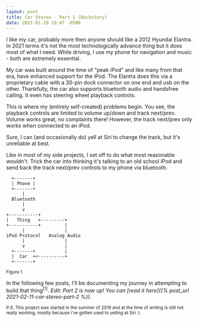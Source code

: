 ```yaml
---
layout: post
title: Car Stereo - Part 1 (Backstory)
date: 2021-01-28 19:47 -0500
---
```

I like my car, probably more then anyone should like a 2012 Hyundai Elantra. In 2021 terms it's not the most technologically advance thing but it does most of what I need. While driving, I use my phone for navigation and music - both are extremely essential.

My car was built around the time of "peak iPod" and like many from that era, have enhanced support for the iPod. The Elantra does this via a proprietary cable with a 30-pin dock connector on one end and usb on the other. Thankfully, the car also supports bluetooth audio and handsfree calling. It even has steering wheel playback controls. 

This is where my (entirely self-created) problems begin. You see, the playback controls are limited to volume up/down and track next/prev. Volume works great, no complaints there! However, the track next/prev only works when connected to an iPod. 

Sure, I can (and occasionally do) yell at Siri to change the track, but it's unreliable at best.

Like in most of my side projects, I set off to do what most reasonable wouldn't. Trick the car into thinking it's talking to an old school iPod and send back the track next/prev controls to my phone via bluetooth. 

```
  +-------+
  | Phone |
  +-------+
      |
  Bluetooth
      |
      v
+-----------+
|   Thing   +---------+
+-----------+         |
      |               |
iPod Protocol   Analog Audio
      |               |
      v               |
  +-------+           |
  |  Car  +<----------+
  +-------+
```
<small>Figure 1</small>

In the following few posts, I'll be documenting my journey in attempting to build that thing<sup>[1]</sup>. *Edit: Part 2 is now up! You can [read it here]({% post_url 2021-02-11-car-stereo-part-2 %}).*

<small>P.S. This project was started in the summer of 2019 and at the time of writing is still not really working, mostly because i've gotten used to yelling at Siri :)</small>
